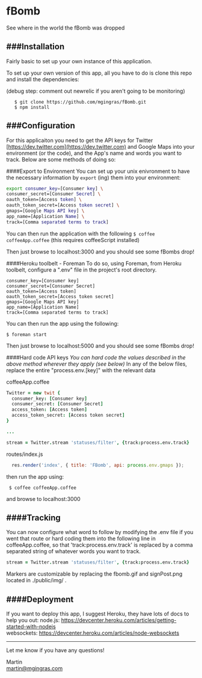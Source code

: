 fBomb
=====

See where in the world the fBomb was dropped

###Installation
---

Fairly basic to set up your own instance of this application.

To set up your own version of this app, all you have to do is clone this repo and install the dependencies:

(debug step: comment out newrelic if you aren't going to be monitoring)

```shell
   $ git clone https://github.com/mgingras/fBomb.git
   $ npm install
```

###Configuration
---

For this applicaiton you need to get the API keys for Twitter [https://dev.twitter.com](https://dev.twitter.com) and Google Maps into your environment (or the code), and the App's name and words you want to track. Below are some methods of doing so:

####Export to Environment
You can set up your unix enivronment to have the necessary information by ```export``` (ing) them into your environment:

```bash
export consumer_key=[Consumer key] \
consumer_secret=[Consumer Secret] \
oauth_token=[Access token] \
oauth_token_secret=[Access token secret] \
gmaps=[Google Maps API key] \
app_name=[Application Name] \
track=[Comma separated terms to track]
```

You can then run the application with the following ```$ coffee coffeeApp.coffee``` (this requires coffeeScript installed)

Then just browse to localhost:3000 and you should see some fBombs drop!

####Heroku toolbelt - Foreman
To do so, using Foreman, from Heroku toolbelt, configure a ".env" file in the project's root directory.

```env
consumer_key=[Consumer key]
consumer_secret=[Consumer Secret]
oauth_token=[Access token]
oauth_token_secret=[Access token secret]
gmaps=[Google Maps API key]
app_name=[Application Name]
track=[Comma separated terms to track]
```


You can then run the app using the following:

``` $ foreman start ``` 

Then just browse to localhost:5000 and you should see some fBombs drop!


####Hard code API keys
*You can hard code the values described in the above method wherever they apply (see below)*
In any of the below files, replace the entire "process.env.[key]" with the relevant data

coffeeApp.coffee
 
```coffee
Twitter = new twit {
  consumer_key: [Consumer key]
  consumer_secret: [Consumer Secret]
  access_token: [Access token]
  access_token_secret: [Access token secret]
}

...

stream = Twitter.stream 'statuses/filter', {track:process.env.track}

```
routes/index.js
```js
  res.render('index', { title: 'FBomb', api: process.env.gmaps });
```

then run the app using:

``` $ coffee coffeeApp.coffee```

and browse to localhost:3000

####Tracking
---

You can now configure what word to follow by modifying the .env file if you went that route or hard coding them into the following line in coffeeApp.coffee, so that 'track:process.env.track' is replaced by a comma separated string of whatever words you want to track.

```coffee
stream = Twitter.stream 'statuses/filter', {track:process.env.track}
```

Markers are customizable by replacing the fbomb.gif and signPost.png located in ./public/img/ . 


####Deployment
---
If you want to deploy this app, I suggest Heroku, they have lots of docs to help you out:
node.js: https://devcenter.heroku.com/articles/getting-started-with-nodejs   
websockets: https://devcenter.heroku.com/articles/node-websockets


---

Let me know if you have any questions!

Martin   
<martin@mgingras.com>

